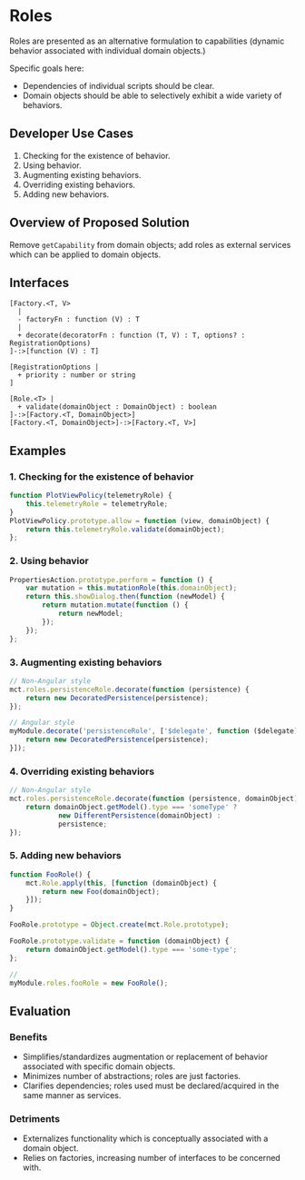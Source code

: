 # Roles

Roles are presented as an alternative formulation to capabilities
(dynamic behavior associated with individual domain objects.)

Specific goals here:

* Dependencies of individual scripts should be clear.
* Domain objects should be able to selectively exhibit a wide
  variety of behaviors.

## Developer Use Cases

1. Checking for the existence of behavior.
2. Using behavior.
3. Augmenting existing behaviors.
4. Overriding existing behaviors.
5. Adding new behaviors.

## Overview of Proposed Solution

Remove `getCapability` from domain objects; add roles as external
services which can be applied to domain objects.

## Interfaces

```nomnoml
[Factory.<T, V>
  |
  - factoryFn : function (V) : T
  |
  + decorate(decoratorFn : function (T, V) : T, options? : RegistrationOptions)
]-:>[function (V) : T]

[RegistrationOptions |
  + priority : number or string
]

[Role.<T> |
  + validate(domainObject : DomainObject) : boolean
]-:>[Factory.<T, DomainObject>]
[Factory.<T, DomainObject>]-:>[Factory.<T, V>]
```

## Examples

### 1. Checking for the existence of behavior

```js
function PlotViewPolicy(telemetryRole) {
    this.telemetryRole = telemetryRole;
}
PlotViewPolicy.prototype.allow = function (view, domainObject) {
    return this.telemetryRole.validate(domainObject);
};
```

### 2. Using behavior

```js
PropertiesAction.prototype.perform = function () {
    var mutation = this.mutationRole(this.domainObject);
    return this.showDialog.then(function (newModel) {
        return mutation.mutate(function () {
            return newModel;
        });
    });
};
```

### 3. Augmenting existing behaviors

```js
// Non-Angular style
mct.roles.persistenceRole.decorate(function (persistence) {
    return new DecoratedPersistence(persistence);
});

// Angular style
myModule.decorate('persistenceRole', ['$delegate', function ($delegate) {
    return new DecoratedPersistence(persistence);
}]);
```

### 4. Overriding existing behaviors

```js
// Non-Angular style
mct.roles.persistenceRole.decorate(function (persistence, domainObject) {
    return domainObject.getModel().type === 'someType' ?
            new DifferentPersistence(domainObject) :
            persistence;
});
```

### 5. Adding new behaviors

```js
function FooRole() {
    mct.Role.apply(this, [function (domainObject) {
        return new Foo(domainObject);
    }]);
}

FooRole.prototype = Object.create(mct.Role.prototype);

FooRole.prototype.validate = function (domainObject) {
    return domainObject.getModel().type === 'some-type';
};

//
myModule.roles.fooRole = new FooRole();
```


## Evaluation

### Benefits

* Simplifies/standardizes augmentation or replacement of behavior associated
  with specific domain objects.
* Minimizes number of abstractions; roles are just factories.
* Clarifies dependencies; roles used must be declared/acquired in the
  same manner as services.

### Detriments

* Externalizes functionality which is conceptually associated with a
  domain object.
* Relies on factories, increasing number of interfaces to be concerned
  with.